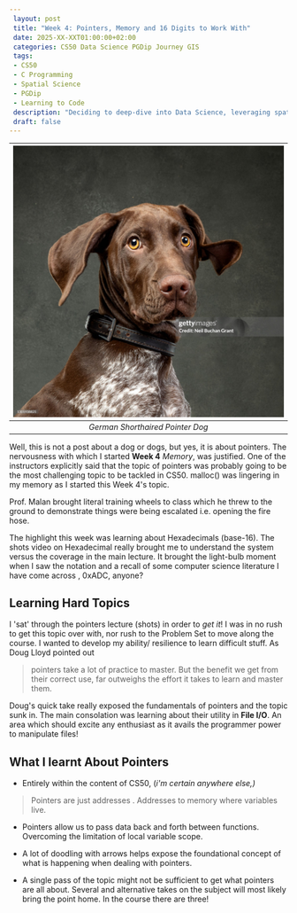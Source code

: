 ```yaml
---
 layout: post
 title: "Week 4: Pointers, Memory and 16 Digits to Work With"
 date: 2025-XX-XXT01:00:00+02:00
 categories: CS50 Data Science PGDip Journey GIS
 tags: 
 - CS50
 - C Programming
 - Spatial Science
 - PGDip
 - Learning to Code
 description: "Deciding to deep-dive into Data Science, leveraging spatial data expertise and writing about the break." 
 draft: false
--- 
```

| <img src="/images/pointer_dog.jpg" alt="Pointer Dog"/> |
|:--:|
| *German Shorthaired Pointer Dog* |

Well, this is not a post about a dog or dogs, but yes, it is about pointers. The nervousness with which I started **Week 4** *Memory*, was justified. One of the instructors explicitly said that the topic of pointers was probably going to be the most challenging topic to be tackled in CS50. malloc() was lingering in my memory as I started this Week 4's topic.

Prof. Malan brought literal training wheels to class which he threw to the ground to demonstrate things were being escalated i.e. opening the fire hose.

The highlight this week was learning about Hexadecimals (base-16). The shots video on Hexadecimal really brought me to understand the system versus the coverage in the main lecture. It brought the light-bulb moment when I saw the notation and a recall of some computer science literature I have come across , 0xADC, anyone?

## Learning Hard Topics
I 'sat' through the pointers lecture (shots) in order to *get it*! I was in no rush to get this topic over with, nor rush to the Problem Set to move along  the course. I wanted to develop my ability/ resilience to learn difficult stuff. As Doug Lloyd pointed out
> pointers take a lot of  practice to master. But the benefit we get from their correct use, far outweighs the effort it takes to learn and master them.

Doug's quick take really exposed the fundamentals of pointers and the topic sunk in. The main consolation was learning about their utility in **File I/O**. An area which should excite any enthusiast as it avails the programmer power to manipulate files!

## What I learnt About Pointers

- Entirely within the content of CS50, (*i'm certain anywhere else,)*
>Pointers are just addresses . Addresses to memory where variables live.

- Pointers allow us to pass data back and forth between functions. Overcoming the limitation of local variable scope.

- A lot of doodling with arrows helps expose the foundational concept of what is happening when dealing with pointers.

- A single pass of the topic might not be sufficient to get what pointers are all about. Several and alternative takes on the subject will most likely bring the point home. In the course there are three!
